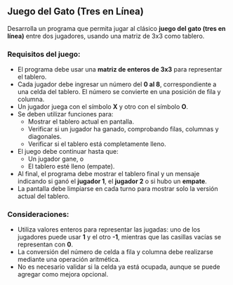 ## Juego del Gato (Tres en Línea)

Desarrolla un programa que permita jugar al clásico **juego del gato (tres en línea)** entre dos jugadores, usando una matriz de 3x3 como tablero.

### Requisitos del juego:

- El programa debe usar una **matriz de enteros de 3x3** para representar el tablero.
- Cada jugador debe ingresar un número del **0 al 8**, correspondiente a una celda del tablero. El número se convierte en una posición de fila y columna.
- Un jugador juega con el símbolo **X** y otro con el símbolo **O**.
- Se deben utilizar funciones para:
  - Mostrar el tablero actual en pantalla.
  - Verificar si un jugador ha ganado, comprobando filas, columnas y diagonales.
  - Verificar si el tablero está completamente lleno.
- El juego debe continuar hasta que:
  - Un jugador gane, o
  - El tablero esté lleno (empate).
- Al final, el programa debe mostrar el tablero final y un mensaje indicando si ganó el **jugador 1**, el **jugador 2** o si hubo un **empate**.
- La pantalla debe limpiarse en cada turno para mostrar solo la versión actual del tablero.

### Consideraciones:

- Utiliza valores enteros para representar las jugadas: uno de los jugadores puede usar **1** y el otro **-1**, mientras que las casillas vacías se representan con **0**.
- La conversión del número de celda a fila y columna debe realizarse mediante una operación aritmética.
- No es necesario validar si la celda ya está ocupada, aunque se puede agregar como mejora opcional.
